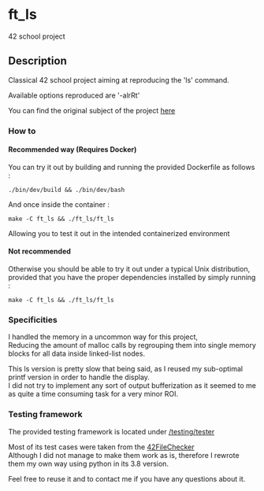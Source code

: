# ft_ls
42 school project

## Description

Classical 42 school project aiming at reproducing the 'ls' command.  
  
Available options reproduced are '-alrRt'  
  
You can find the original subject of the project [here](https://github.com/bpopovic42/ft_ls/blob/master/resources/subject.en.pdf)

### How to

#### Recommended way (Requires Docker)
You can try it out by building and running the provided Dockerfile as follows :
```
./bin/dev/build && ./bin/dev/bash
```
And once inside the container :
```
make -C ft_ls && ./ft_ls/ft_ls
```
Allowing you to test it out in the intended containerized environment

#### Not recommended
Otherwise you should be able to try it out under a typical Unix distribution, provided that you have the proper dependencies installed by simply running :
```
make -C ft_ls && ./ft_ls/ft_ls
```

### Specificities
I handled the memory in a uncommon way for this project,  
Reducing the amount of malloc calls by regrouping them into single memory blocks for all data inside linked-list nodes.
  
This ls version is pretty slow that being said, as I reused my sub-optimal printf version in order to handle the display.  
I did not try to implement any sort of output bufferization as it seemed to me as quite a time consuming task for a very minor ROI.

### Testing framework
The provided testing framework is located under [/testing/tester](https://github.com/bpopovic42/ft_ls/tree/master/testing/tester)  
  
Most of its test cases were taken from the [42FileChecker](https://github.com/jgigault/42FileChecker)  
Although I did not manage to make them work as is, therefore I rewrote them my own way using python in its 3.8 version.  
  
Feel free to reuse it and to contact me if you have any questions about it.
